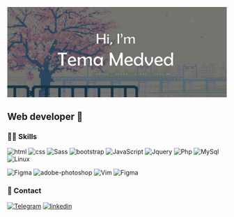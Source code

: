 <p><img src="/bg.png"></p>
<h2> Web developer 🤘  </h2>

 ### 👨‍💻 Skills
![html](https://img.shields.io/badge/HTML5-E34F26?style=for-the-badge&logo=html5&logoColor=white)
![css](https://img.shields.io/badge/CSS3-1572B6?style=for-the-badge&logo=css3&logoColor=white)
![Sass](https://img.shields.io/badge/Sass-563D7C?style=for-the-badge&logo=sass&logoColor=white)
![bootstrap](https://img.shields.io/badge/Bootstrap-563D7C?style=for-the-badge&logo=bootstrap&logoColor=white)
![JavaScript](https://img.shields.io/badge/JavaScript-E34F26?style=for-the-badge&logo=JavaScript&logoColor=white)
![Jquery](https://img.shields.io/badge/jQuery-0769AD?style=for-the-badge&logo=jquery&logoColor=white)
![Php](https://img.shields.io/badge/Php-563D7C?style=for-the-badge&logo=php&logoColor=white)
![MySql](https://img.shields.io/badge/MySQL-00000F?style=for-the-badge&logo=mysql&logoColor=white)
![Linux](https://img.shields.io/badge/-Linux-090909?style=for-the-badge&logo=Linux&logoColor=FFFFFF)

![Figma](https://img.shields.io/badge/Laravel-0769AD?style=for-the-badge&logo=laravel&logoColor=white)
![adobe-photoshop](https://img.shields.io/badge/adobe_photoshop-14354C?style=for-the-badge&logo=adobe-photoshop&logoColor=white)
![Vim](https://img.shields.io/badge/Vim-00000F?style=for-the-badge&logo=vim&logoColor=white)
![Figma](https://img.shields.io/badge/Docker-0769AD?style=for-the-badge&logo=docker&logoColor=white)

### 📢 Contact
[![Telegram](https://img.shields.io/badge/-Telegram-090909?style=for-the-badge&logo=telegram&logoColor=27A0D9)](https://t.me/t3ma_medved)
[![linkedin](https://img.shields.io/badge/-Linkedin-090909?style=for-the-badge&logo=linkedin&logoColor=27A0D9)](https://www.linkedin.com/in/pr1vetmedved/)
